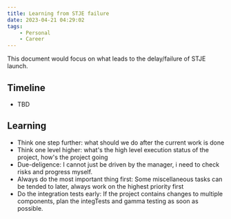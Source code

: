 ```yaml
---
title: Learning from STJE failure
date: 2023-04-21 04:29:02
tags:
    - Personal
    - Career
---
```


This document would focus on what leads to the delay/failure of STJE launch.

## Timeline

- TBD

## Learning

- Think one step further: what should we do after the current work is done
- Think one level higher: what's the high level execution status of the project, how's the project going
- Due-deligence: I cannot just be driven by the manager, i need to check risks and progress myself.
- Always do the most important thing first: Some miscellaneous tasks can be tended to later, always work on the highest priority first
- Do the integration tests early: If the project contains changes to multiple components, plan the integTests and gamma testing as soon as possible.

